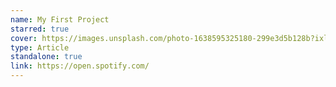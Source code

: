 ```yaml
---
name: My First Project
starred: true
cover: https://images.unsplash.com/photo-1638595325180-299e3d5b128b?ixlib=rb-1.2.1&ixid=MnwxMjA3fDB8MHxwaG90by1wYWdlfHx8fGVufDB8fHx8&auto=format&fit=crop&w=774&q=80
type: Article
standalone: true
link: https://open.spotify.com/
---
```

